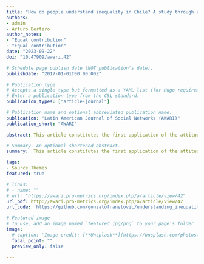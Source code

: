 ```yaml
---
title: "How do people understand inequality in Chile? A study through attitude network analysis"
authors:
- admin
- Arturo Bertero
author_notes:
- "Equal contribution"
- "Equal contribution"
date: "2023-09-22"
doi: "10.47909/awari.42"

# Schedule page publish date (NOT publication's date).
publishDate: "2017-01-01T00:00:00Z"

# Publication type.
# Accepts a single type but formatted as a YAML list (for Hugo requirements).
# Enter a publication type from the CSL standard.
publication_types: ["article-journal"]

# Publication name and optional abbreviated publication name.
publication: "Latin American Journal of Social Networks (AWARI)"
publication_short: "AWARI"

abstract: This article constitutes the first application of the attitude network approach to peoples' views on inequality. We adopt a network model in which nodes represent survey variables and edges their conditional associations. This allows us to conceptualize perceptions, beliefs, and judgments about inequality as a network of connected evaluative reactions. We analyze data from the 2019 ISSP Social Inequality Module for Chile, one of the most unequal countries in the world. Relying on a network approach, we systematically analyze the wide-ranging indicators measuring subjective inequality. Results show that conceptions regarding inequality, redistribution, taxation, and wages form a moderately connected unified belief system with a small-world structure. In addition, we stratify the sample by education, income, and social class, obtaining six attitude networks. We compare the structures of these networks, investigating differences in community membership, node centrality, and network connectivity, evidencing that people in lower social positions have a more multidimensional understanding of inequality. Our work contributes to social justice research by proposing an innovative conceptualization of these attitudes and providing evidence of their structural variation across different socioeconomic groups.

# Summary. An optional shortened abstract.
summary:  This article constitutes the first application of the attitude network approach to peoples' views on inequality. We adopt a network model in which nodes represent survey variables and edges their conditional associations. This allows us to conceptualize perceptions, beliefs, and judgments about inequality as a network of connected evaluative reactions.

tags:
- Source Themes
featured: true

# links:
# - name: ""
# url: "https://awari.pro-metrics.org/index.php/a/article/view/42"
url_pdf: http://awari.pro-metrics.org/index.php/a/article/view/42
url_code: 'https://github.com/gonzalofranetovic/understanding_inequality_chile_network'

# Featured image
# To use, add an image named `featured.jpg/png` to your page's folder. 
image:
  # caption: 'Image credit: [**Unsplash**](https://unsplash.com/photos/jdD8gXaTZsc)'
  focal_point: ""
  preview_only: false
  
---
```

